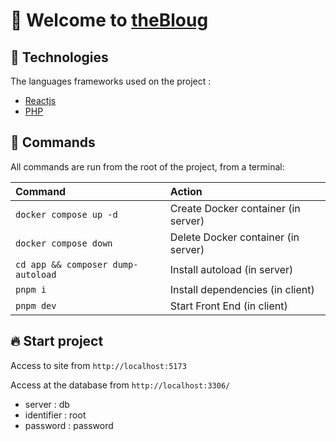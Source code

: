 # 🎉 Welcome to [theBloug](https://github.com/clementpnn/react)

<!-- ![](./app/src/images/forReadme.png) -->

## 🚀 Technologies

The languages frameworks used on the project :

- [Reactjs](https://fr.reactjs.org/)
- [PHP](https://www.php.net/)

## 🧞 Commands

All commands are run from the root of the project, from a terminal:

| Command                                                           | Action                              |
| :---------------------------------------------------------------- | :---------------------------------- |
| `docker compose up -d`                                            | Create Docker container (in server) |
| `docker compose down`                                             | Delete Docker container (in server) |
| `cd app && composer dump-autoload`                                | Install  autoload (in server)       |
| `pnpm i`                                                          | Install  dependencies (in client)   |
| `pnpm dev`                                                        | Start Front End (in client)         |

## 🔥 Start project
 
Access to site from `http://localhost:5173`

Access at the database from `http://localhost:3306/`
- server : db
- identifier : root
- password : password